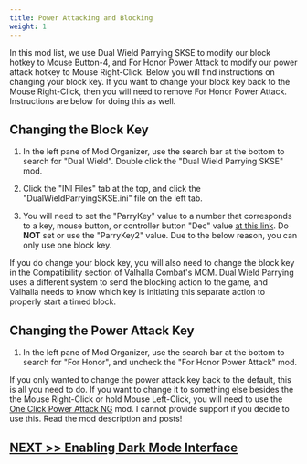 ```yaml
---
title: Power Attacking and Blocking
weight: 1
---
```

In this mod list, we use Dual Wield Parrying SKSE to modify our block hotkey to Mouse Button-4, and For Honor Power Attack to modify our power attack hotkey to Mouse Right-Click. Below you will find instructions on changing your block key. If you want to change your block key back to the Mouse Right-Click, then you will need to remove For Honor Power Attack. Instructions are below for doing this as well.

## Changing the Block Key

1. In the left pane of Mod Organizer, use the search bar at the bottom to search for "Dual Wield". Double click the "Dual Wield Parrying SKSE" mod.

2. Click the "INI Files" tab at the top, and click the "DualWieldParryingSKSE.ini" file on the left tab.

3. You will need to set the "ParryKey" value to a number that corresponds to a key, mouse button, or controller button "Dec" value [at this link](https://www.creationkit.com/index.php?title=Input_Script#DXScanCodes). Do **NOT** set or use the "ParryKey2" value. Due to the below reason, you can only use one block key.

If you do change your block key, you will also need to change the block key in the Compatibility section of Valhalla Combat's MCM. Dual Wield Parrying uses a different system to send the blocking action to the game, and Valhalla needs to know which key is initiating this separate action to properly start a timed block.

## Changing the Power Attack Key

1. In the left pane of Mod Organizer, use the search bar at the bottom to search for "For Honor", and uncheck the "For Honor Power Attack" mod.

If you only wanted to change the power attack key back to the default, this is all you need to do. If you want to change it to something else besides the the Mouse Right-Click or hold Mouse Left-Click, you will need to use the [One Click Power Attack NG](https://www.nexusmods.com/skyrimspecialedition/mods/60878) mod. I cannot provide support if you decide to use this. Read the mod description and posts!

## [NEXT >> Enabling Dark Mode Interface](../darkinterface)
